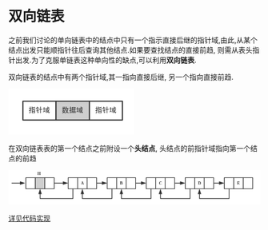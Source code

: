 # 双向链表
之前我们讨论的单向链表中的结点中只有一个指示直接后继的指针域,由此,从某个结点出发只能顺指针往后查询其他结点.如果要查找结点的直接前趋, 则需从表头指针出发.为了克服单链表这种单向性的缺点,可以利用**双向链表**.  

双向链表的结点中有两个指针域,其一指向直接后继, 另一个指向直接前趋.

![doubly_linked_list1](../images/doubly_linked_list1.png)

在双向链表表的第一个结点之前附设一个**头结点**, 头结点的前指针域指向第一个结点的前趋

![doubly_linked_list](../images/doubly_linked_list.png)

[详见代码实现](./code)
